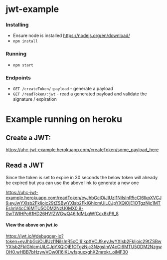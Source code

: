 # jwt-example

### Installing
- Ensure node is installed https://nodejs.org/en/download/
- `npm install`

### Running
- `npm start`

### Endpoints
- `GET /createToken/:payload` - generate a payload
- `GET /readToken/:jwt` - read a generated payload and validate the signature / expiration


# Example running on heroku
## Create a JWT:
https://uhc-jwt-example.herokuapp.com/createToken/some_payload_here

## Read a JWT
Since the token is set to expire in 30 seconds the below token will already be expired but you can use the above link to generate a new one

https://uhc-jwt-example.herokuapp.com/readToken/eyJhbGciOiJIUzI1NiIsInR5cCI6IkpXVCJ9.eyJwYXlsb2FkIjoic29tZSBwYXlsb2FkIGhlcmUiLCJpYXQiOjE1OTgzNjc1MTEsImV4cCI6MTU5ODM2NzU0MX0.9-0wTWIHPo61HD26HVfZWGwQ46ifdMLqWfCcx8kP6_8

#### View the above on jwt.io
https://jwt.io/#debugger-io?token=eyJhbGciOiJIUzI1NiIsInR5cCI6IkpXVCJ9.eyJwYXlsb2FkIjoic29tZSBwYXlsb2FkIGhlcmUiLCJpYXQiOjE1OTgzNjc3NzgsImV4cCI6MTU5ODM2NzgwOH0.wHBB7bHzywVOw0l16lKLwfspuxxghX2mrokr_oiMF30
